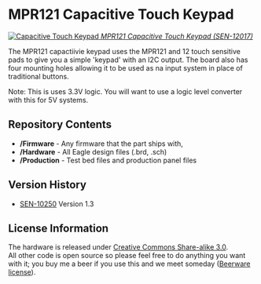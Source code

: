 MPR121 Capacitive Touch Keypad
==============================

[![Capacitive Touch Keypad](https://dlnmh9ip6v2uc.cloudfront.net/images/products/1/2/0/1/7/12017-01.jpg)
*MPR121 Capacitive Touch Keypad (SEN-12017)*](https://www.sparkfun.com/products/12017)

The MPR121 capactiivie keypad uses the MPR121 and 12 touch sensitive pads to give you a simple 'keypad' with an I2C output. The board 
also has four mounting holes allowing it to be used as na input system in place of traditional buttons. 

Note: This is uses 3.3V logic. You will want to use a logic level converter with this for 5V systems. 

Repository Contents
-------------------
* **/Firmware** - Any firmware that the part ships with, 
* **/Hardware** - All Eagle design files (.brd, .sch)
* **/Production** - Test bed files and production panel files

Version History
---------------
* [SEN-10250](https://www.sparkfun.com/products/10250) Version 1.3


License Information
-------------------
The hardware is released under [Creative Commons Share-alike 3.0](http://creativecommons.org/licenses/by-sa/3.0/).  
All other code is open source so please feel free to do anything you want with it; you buy me a beer if you use this and we meet someday ([Beerware license](http://en.wikipedia.org/wiki/Beerware)).

